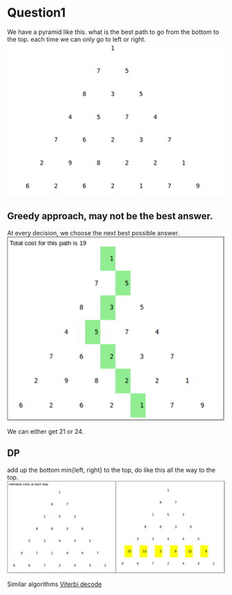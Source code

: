 # Question1
We have a pyramid like this. what is the best path to go from the bottom to the top. each time we can only go to left or right.
![pyramid_shortest_path.png](Images/pyramid_shortest_path2.png)


## Greedy approach, may not be the best answer.
At every decision, we choose the next best possible answer.
![pyramid_shortest_path.png](Images/pyramid_shortest_path1.png)

We can either get 21 or 24.

## DP
add up the bottom min{left, right} to the top, do like this all the way to the top.
![pyramid_shortest_path.png](Images/pyramid_shortest_path3.png)

Similar algorithms [Viterbi decode](https://en.wikipedia.org/wiki/Viterbi_decoder)
